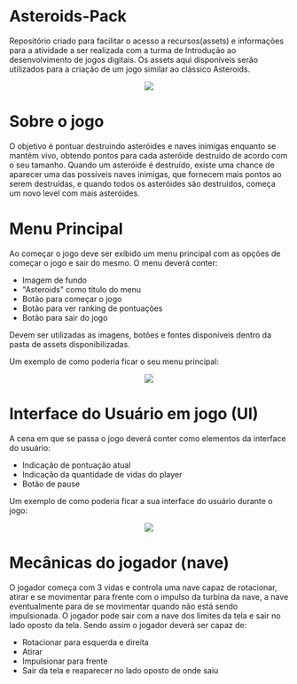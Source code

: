 # Asteroids-Pack
<p> Repositório criado para facilitar o acesso a recursos(assets) e informações para a atividade a ser realizada com a turma de Introdução ao desenvolvimento de jogos digitais. Os assets aqui disponíveis serão utilizados para a criação de um jogo similar ao clássico Asteroids. </p>

<p align="center">
    <img align="center" src="https://upload.wikimedia.org/wikipedia/en/1/13/Asteroi1.png" />
</p>

<h1> Sobre o jogo </h1>

O objetivo é pontuar destruindo asteróides e naves inimigas enquanto se mantém vivo, obtendo pontos para cada asteróide destruido de acordo com o seu tamanho. Quando um asteróide é destruído, existe uma chance de aparecer uma das possíveis naves inimigas, que fornecem mais pontos ao serem destruídas, e quando todos os asteróides são destruídos, começa um novo level com mais asteróides.

# Menu Principal

Ao começar o jogo deve ser exibido um menu principal com as opções de começar o jogo e sair do mesmo. O menu deverá conter:
<ul>
  <li> Imagem de fundo </li>
  <li> "Asteroids" como título do menu </li>
  <li> Botão para começar o jogo </li>
  <li> Botão para ver ranking de pontuações </li>
  <li> Botão para sair do jogo </li>
</ul>


Devem ser utilizadas as imagens, botões e fontes disponíveis dentro da pasta de assets disponibilizadas.

Um exemplo de como poderia ficar o seu menu principal: 
<p align="center">
    <img src="https://i.ibb.co/BCttKhY/Screen-Shot-2019-10-21-at-13-18-31.png" />
</p>


# Interface do Usuário em jogo (UI)

A cena em que se passa o jogo deverá conter como elementos da interface do usuário:
<ul>
  <li> Indicação de pontuação atual </li>
  <li> Indicação da quantidade de vidas do player </li>
  <li> Botão de pause </li>
</ul>

Um exemplo de como poderia ficar a sua interface do usuário durante o jogo: 
<p align="center">
    <img src="https://i.ibb.co/yWPpPGC/Screen-Shot-2019-10-21-at-13-35-08.png" />
</p>


# Mecânicas do jogador (nave)
O jogador começa com 3 vidas e controla uma nave capaz de rotacionar, atirar e se movimentar para frente com o impulso da turbina da nave, a nave eventualmente para de se movimentar quando não está sendo impulsionada.
O jogador pode sair com a nave dos limites da tela e sair no lado oposto da tela.
Sendo assim o jogador deverá ser capaz de:
<ul>
  <li> Rotacionar para esquerda e direita</li>
  <li> Atirar </li>
  <li> Impulsionar para frente </li>
  <li> Sair da tela e reaparecer no lado oposto de onde saiu </li>
</ul>

  

 
